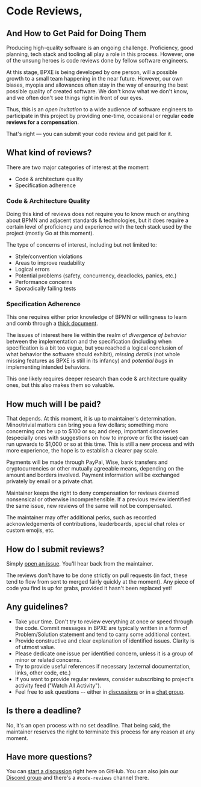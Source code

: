 # Code Reviews,
## And How to Get Paid for Doing Them

Producing high-quality software is an ongoing challenge. Proficiency,
good planning, tech stack and tooling all play a role in this process. However,
one of the unsung heroes is code reviews done by fellow software
engineers.

At this stage, BPXE is being developed by one person, will a possible
growth to a small team happening in the near future. However, our own biases,
myopia and allowances often stay in the way of ensuring the best possible
quality of created software. We don't know what we don't know, and we
often don't see things right in front of our eyes.

Thus, this is an *open invitation* to a wide audience of software engineers
to participate in this project by providing one-time, occasional or regular
**code reviews for a compensation**.

That's right — you can submit your code review and get paid for it.

## What kind of reviews?

There are two major categories of interest at the moment:

* Code & architecture quality
* Specification adherence

### Code & Architecture Quality

Doing this kind of reviews does not require you to know much or anything
about BPMN and adjacent standards & technologies, but it does require a certain
level of proficiency and experience with the tech stack used by the project
(mostly Go at this moment).

The type of concerns of interest, including but not limited to:

* Style/convention violations
* Areas to improve readability
* Logical errors
* Potential problems (safety, concurrency, deadlocks, panics, etc.)  
* Performance concerns
* Sporadically failing tests

### Specification Adherence

This one requires either prior knowledge of BPMN or willingness to learn
and comb through a [thick document](https://www.omg.org/spec/BPMN/2.0/PDF).

The issues of interest here lie within the realm of *divergence of behavior*
between the implementation and the specification (including when specification
is a bit too vague, but you reached a logical conclusion of what behavior
the software should exhibit), *missing details* (not whole missing features
as BPXE is still in its infancy) and *potential bugs* in implementing
intended behaviors.

This one likely requires deeper research than code & architecture quality
ones, but this also makes them so valuable.

## How much will I be paid?

That depends. At this moment, it is up to maintainer's determination. Minor/trivial
matters can bring you  a few dollars; something more concerning can be up to $100 or so;
and deep, important discoveries (especially ones with suggestions on how to improve or
fix the issue) can run upwards to $1,000 or so at this time. This is still a new process and
with more experience, the hope is to establish a clearer pay scale.

Payments will be made through PayPal, Wise, bank transfers and cryptocurrencies or
other mutually agreeable means, depending on the amount and borders involved. Payment
information will be exchanged privately by email or a private chat.

Maintainer keeps the right to deny compensation for reviews deemed nonsensical
or otherwise incomprehensible. If a previous review identified the same issue,
new reviews of the same will not be compensated.

The maintainer may offer additional perks, such
as recorded acknowledgements of contributions, leaderboards,
special chat roles or custom emojis, etc.

## How do I submit reviews?

Simply [open an issue](https://github.com/bpxe/bpxe/issues/new). You'll hear back from the maintainer.

The reviews don't have to be done strictly on pull requests (in fact, these
tend to flow from sent to merged fairly quickly at the moment). Any piece
of code you find is up for grabs, provided it hasn't been replaced yet!

## Any guidelines?

* Take your time. Don't try to review everything at once or speed through
  the code. Commit messages in BPXE are typically written in a form of
  Problem/Solution statement and tend to carry some additional context.
* Provide constructive and clear explanation of identified issues. Clarity is
  of utmost value.
* Please dedicate one issue per identified concern, unless it is a group of
  minor or related concerns.
* Try to provide useful references if necessary (external documentation, links, other code, etc.)  
* If you want to provide regular reviews, consider subscribing to project's
  activity feed ("Watch All Activity").
* Feel free to ask questions -- either in [discussions](https://github.com/bpxe/bpxe/discussions/categories/code-reviews)
  or in a [chat group](https://discord.gg/yYWPnEb4FK).
  
## Is there a deadline?

No, it's an open process with no set deadline. That being said, the maintainer
reserves the right to terminate this process for any reason at any moment.

## Have more questions?

You can [start a discussion](https://github.com/bpxe/bpxe/discussions/categories/code-reviews)
right here on GitHub. You can also join our [Discord group](https://discord.gg/yYWPnEb4FK) and there's a
`#code-reviews` channel there. 
